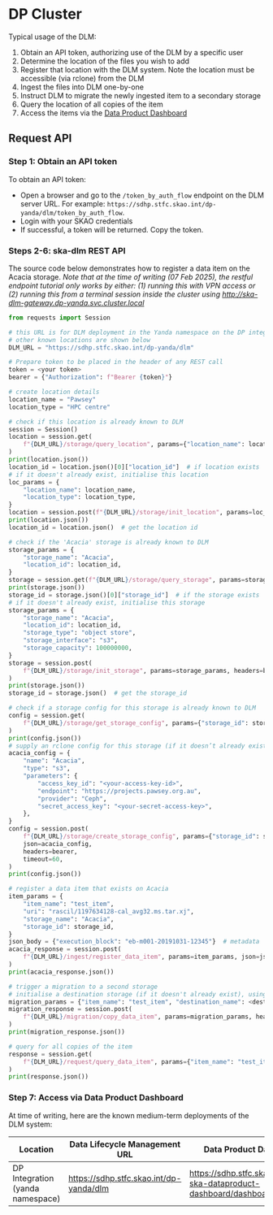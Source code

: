 # DP Cluster

Typical usage of the DLM:

1. Obtain an API token, authorizing use of the DLM by a specific user
2. Determine the location of the files you wish to add
3. Register that location with the DLM system. Note the location must be accessible (via rclone) from the DLM
4. Ingest the files into DLM one-by-one
5. Instruct DLM to migrate the newly ingested item to a secondary storage
6. Query the location of all copies of the item
7. Access the items via the [Data Product Dashboard](https://developer.skao.int/projects/ska-dataproduct-dashboard/en/latest/?badge=latest)

## Request API

### Step 1: Obtain an API token

To obtain an API token:

* Open a browser and go to the `/token_by_auth_flow` endpoint on the DLM server URL. For example: `https://sdhp.stfc.skao.int/dp-yanda/dlm/token_by_auth_flow`.
* Login with your SKAO credentials
* If successful, a token will be returned. Copy the token.

### Steps 2-6: ska-dlm REST API

The source code below demonstrates how to register a data item on the Acacia storage.
_Note that at the time of writing (07 Feb 2025), the restful endpoint tutorial only works by either:
(1) running this with VPN access or (2) running this from a terminal session inside the cluster using http://ska-dlm-gateway.dp-yanda.svc.cluster.local_

```python
from requests import Session

# this URL is for DLM deployment in the Yanda namespace on the DP integration cluster
# other known locations are shown below
DLM_URL = "https://sdhp.stfc.skao.int/dp-yanda/dlm"

# Prepare token to be placed in the header of any REST call
token = <your token>
bearer = {"Authorization": f"Bearer {token}"}

# create location details
location_name = "Pawsey"
location_type = "HPC centre"

# check if this location is already known to DLM
session = Session()
location = session.get(
    f"{DLM_URL}/storage/query_location", params={"location_name": location_name}, headers=bearer, timeout=60
)
print(location.json())
location_id = location.json()[0]["location_id"]  # if location exists
# if it doesn't already exist, initialise this location
loc_params = {
    "location_name": location_name,
    "location_type": location_type,
}
location = session.post(f"{DLM_URL}/storage/init_location", params=loc_params, headers=bearer, timeout=60)
print(location.json())
location_id = location.json()  # get the location id

# check if the 'Acacia' storage is already known to DLM
storage_params = {
    "storage_name": "Acacia",
    "location_id": location_id,
}
storage = session.get(f"{DLM_URL}/storage/query_storage", params=storage_params, headers=bearer, timeout=60)
print(storage.json())
storage_id = storage.json()[0]["storage_id"]  # if the storage exists
# if it doesn't already exist, initialise this storage
storage_params = {
    "storage_name": "Acacia",
    "location_id": location_id,
    "storage_type": "object store",
    "storage_interface": "s3",
    "storage_capacity": 100000000,
}
storage = session.post(
    f"{DLM_URL}/storage/init_storage", params=storage_params, headers=bearer, timeout=60
)
print(storage.json())
storage_id = storage.json()  # get the storage_id

# check if a storage config for this storage is already known to DLM
config = session.get(
    f"{DLM_URL}/storage/get_storage_config", params={"storage_id": storage_id}, headers=bearer, timeout=60
)
print(config.json())
# supply an rclone config for this storage (if it doesn’t already exist)
acacia_config = {
    "name": "Acacia",
    "type": "s3",
    "parameters": {
        "access_key_id": "<your-access-key-id>",
        "endpoint": "https://projects.pawsey.org.au",
        "provider": "Ceph",
        "secret_access_key": "<your-secret-access-key>",
    },
}
config = session.post(
    f"{DLM_URL}/storage/create_storage_config", params={"storage_id": storage_id},
    json=acacia_config,
    headers=bearer,
    timeout=60,
)
print(config.json())

# register a data item that exists on Acacia
item_params = {
    "item_name": "test_item",
    "uri": "rascil/1197634128-cal_avg32.ms.tar.xj",
    "storage_name": "Acacia",
    "storage_id": storage_id,
}
json_body = {"execution_block": "eb-m001-20191031-12345"}  # metadata
acacia_response = session.post(
    f"{DLM_URL}/ingest/register_data_item", params=item_params, json=json_body, headers=bearer, timeout=60
)
print(acacia_response.json())

# trigger a migration to a second storage
# initialise a destination storage (if it doesn't already exist), using the method above
migration_params = {"item_name": "test_item", "destination_name": <dest_storage>, "path": <dest_path>}
migration_response = session.post(
    f"{DLM_URL}/migration/copy_data_item", params=migration_params, headers=bearer, timeout=60
)
print(migration_response.json())

# query for all copies of the item
response = session.get(
    f"{DLM_URL}/request/query_data_item", params={"item_name": "test_item",}, headers=bearer, timeout=60,
)
print(response.json())
```

### Step 7: Access via Data Product Dashboard

At time of writing, here are the known medium-term deployments of the DLM system:

| Location                         | Data Lifecycle Management URL           | Data Product Dashboard URL                                                  |
| -------------------------------- | --------------------------------------- | --------------------------------------------------------------------------- |
| DP Integration (yanda namespace) | https://sdhp.stfc.skao.int/dp-yanda/dlm | https://sdhp.stfc.skao.int/integration-ska-dataproduct-dashboard/dashboard/ |
